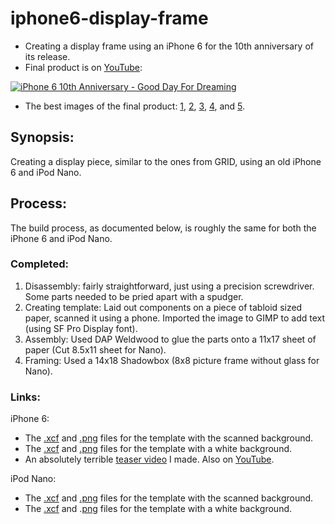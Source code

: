 # iphone6-display-frame
* Creating a display frame using an iPhone 6 for the 10th anniversary of its release.
* Final product is on [YouTube](https://youtu.be/Dt289FV9ek0):

[![iPhone 6 10th Anniversary - Good Day For Dreaming](https://img.youtube.com/vi/Dt289FV9ek0/0.jpg)](https://www.youtube.com/watch?v=Dt289FV9ek0)
* The best images of the final product: [1](https://github.com/sidsenthilexe/iphone6-display-frame/blob/main/final-product-1.JPG), [2](https://github.com/sidsenthilexe/iphone6-display-frame/blob/main/final-product-2.JPG), [3](https://github.com/sidsenthilexe/iphone6-display-frame/blob/main/final-product-3.JPG), [4](https://github.com/sidsenthilexe/iphone6-display-frame/blob/main/final-product-4.JPG), and [5](https://github.com/sidsenthilexe/iphone6-display-frame/blob/main/final-product-5.JPG).

## Synopsis: 
Creating a display piece, similar to the ones from GRID, using an old iPhone 6 and iPod Nano.

## Process:
The build process, as documented below, is roughly the same for both the iPhone 6 and iPod Nano.

### Completed:

1. Disassembly: fairly straightforward, just using a precision screwdriver. Some parts needed to be pried apart with a spudger.
2. Creating template: Laid out components on a piece of tabloid sized paper, scanned it using a phone. Imported the image to GIMP to add text (using SF Pro Display font).
3. Assembly: Used DAP Weldwood to glue the parts onto a 11x17 sheet of paper (Cut 8.5x11 sheet for Nano).
4. Framing: Used a 14x18 Shadowbox (8x8 picture frame without glass for Nano).

### Links:

iPhone 6:
* The [.xcf](https://github.com/sidsenthilexe/iphone6-display-frame/blob/main/template.xcf) and [.png](https://github.com/sidsenthilexe/iphone6-display-frame/blob/main/template.png) files for the template with the scanned background.
* The [.xcf](https://github.com/sidsenthilexe/iphone6-display-frame/blob/main/template-white-bg.xcf) and [.png](https://github.com/sidsenthilexe/iphone6-display-frame/blob/main/template-white-bg.png) files for the template with a white background.
* An absolutely terrible [teaser video](https://github.com/sidsenthilexe/iphone6-display-frame/blob/main/teaser-video.mp4) I made. Also on [YouTube](https://www.youtube.com/shorts/Zszg1FkB1RU).

iPod Nano:
* The [.xcf](https://github.com/sidsenthilexe/iphone6-display-frame/blob/main/iPod-template.xcf) and [.png](https://github.com/sidsenthilexe/iphone6-display-frame/blob/main/iPod-template.png) files for the template with the scanned background.
* The [.xcf](https://github.com/sidsenthilexe/iphone6-display-frame/blob/main/iPod-template-white-bg.xcf) and .[png](https://github.com/sidsenthilexe/iphone6-display-frame/blob/main/iPod-template-white-bg.png) files for the template with a white background.
